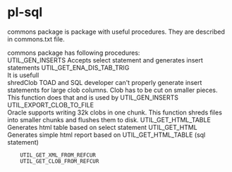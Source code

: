 # pl-sql
commons package is package with useful procedures. They are described in commons.txt file.        


commons package has following procedures:	 
	  UTIL_GEN_INSERTS
      Accepts select statement and generates insert statements
    UTIL_GET_ENA_DIS_TAB_TRIG       
      It is usefull   
	  shredClob
       TOAD and SQL developer can't properly generate insert statements for large clob columns. Clob has to be cut on smaller pieces. 
       This function does that and is used by UTIL_GEN_INSERTS
		UTIL_EXPORT_CLOB_TO_FILE											
       Oracle supports writing 32k clobs in one chunk. This function shreds files into smaller chunks and flushes them to disk.
		UTIL_GET_HTML_TABLE
      Generates html table based on select statement
		UTIL_GET_HTML								
      Generates simple html report based on UTIL_GET_HTML_TABLE (sql statement)	 
      
		UTIL_GET_XML_FROM_REFCUR											
		UTIL_GET_CLOB_FROM_REFCUR                
